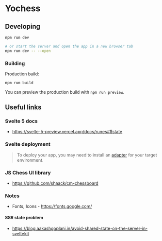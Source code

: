 # Yochess

## Developing

```bash
npm run dev

# or start the server and open the app in a new browser tab
npm run dev -- --open
```

### Building

Production build:

```bash
npm run build
```

You can preview the production build with `npm run preview`.

## Useful links

### Svelte 5 docs

- https://svelte-5-preview.vercel.app/docs/runes#$state

### Svelte deployment

> To deploy your app, you may need to install an [adapter](https://kit.svelte.dev/docs/adapters) for your target environment.

### JS Chess UI library

- https://github.com/shaack/cm-chessboard

### Notes

- Fonts, Icons - https://fonts.google.com/

#### SSR state problem
- https://blog.aakashgoplani.in/avoid-shared-state-on-the-server-in-sveltekit
